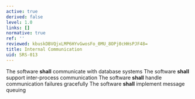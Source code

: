 ```yaml
---
active: true
derived: false
level: 1.0
links: []
normative: true
ref: ''
reviewed: kbuskDBVQjxLMP6HYvGwosFo_0MU_8OPj0cHHsPJF48=
title: Internal Communication
uid: SRS-013
---
```


The software **shall** communicate with database systems
The software **shall** support inter-process communication
The software **shall** handle communication failures gracefully
The software **shall** implement message queuing